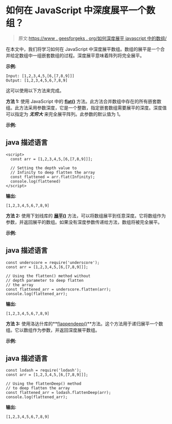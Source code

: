# 如何在 JavaScript 中深度展平一个数组？

> 原文:[https://www . geesforgeks . org/如何深度展平 javascript 中的数组/](https://www.geeksforgeeks.org/how-to-deep-flatten-an-array-in-javascript/)

在本文中，我们将学习如何在 JavaScript 中深度展平数组。数组的展平是一个合并给定数组中一组嵌套数组的过程。深度展平意味着阵列将完全展平。

**示例:**

```
Input: [1,2,3,4,5,[6,[7,8,9]]] 
Output: [1,2,3,4,5,6,7,8,9]
```

这可以使用以下方法来完成。

**方法 1:** 使用 JavaScript 中的 **[flat()](https://www.geeksforgeeks.org/javascript-array-flat-method/)** 方法。此方法合并数组中存在的所有嵌套数组。此方法采用参数深度，它是一个整数，指定嵌套数组需要展平的深度。深度值可以指定为 ***无穷大*** 来完全展平阵列。此参数的默认值为 1。

**示例:**

## java 描述语言

```
<script>
  const arr = [1,2,3,4,5,[6,[7,8,9]]];

  // Setting the depth value to
  // Infinity to deep flatten the array
  const flattened = arr.flat(Infinity);
  console.log(flattened)
</script>
```

**输出:**

```
[1,2,3,4,5,6,7,8,9]
```

**方法 2:** 使用下划线库的 **[展平()](https://www.geeksforgeeks.org/underscore-js-_-flatten-with-examples/)** 方法，可以将数组展平到任意深度。它将数组作为参数，并返回展平的数组。如果没有深度参数传递给方法，数组将被完全展平。

**示例:**

## java 描述语言

```
const underscore = require('underscore');
const arr = [1,2,3,4,5,[6,[7,8,9]]];

// Using the flatten() method without
// depth parameter to deep flatten
// the array
const flattened_arr = underscore.flatten(arr);
console.log(flattened_arr);
```

**输出:**

```
[1,2,3,4,5,6,7,8,9]
```

**方法 3:** 使用洛达什库的**[flappendeep()](https://www.geeksforgeeks.org/lodash-_-flattendeep-and-_-flattendepth-method/)**方法。这个方法用于递归展平一个数组。它以数组作为参数，并返回深度展平数组。

**示例:**

## java 描述语言

```
const lodash = require('lodash');
const arr = [1,2,3,4,5,[6,[7,8,9]]];

// Using the flattenDeep() method
// to deep flatten the array
const flattened_arr = lodash.flattenDeep(arr);
console.log(flattened_arr);
```

**输出:**

```
[1,2,3,4,5,6,7,8,9]
```